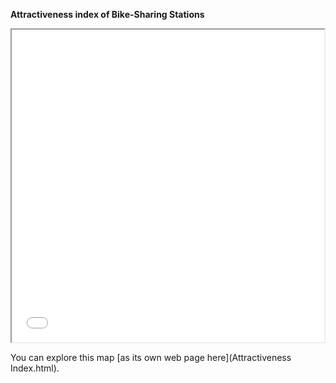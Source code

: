 **Attractiveness index of Bike-Sharing Stations**

<iframe src="Attractiveness Index.html" height="500" width="500"></iframe>

You can explore this map [as its own web page here](Attractiveness Index.html).
